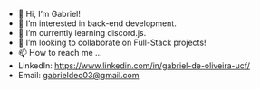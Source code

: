 - 👋 Hi, I’m Gabriel!
- 👀 I’m interested in back-end development.
- 🌱 I’m currently learning discord.js.
- 💞️ I’m looking to collaborate on Full-Stack projects!
- 📫 How to reach me ...
-   LinkedIn: https://www.linkedin.com/in/gabriel-de-oliveira-ucf/
-   Email:    gabrieldeo03@gmail.com

<!---
gdeoliveira03/gdeoliveira03 is a ✨ special ✨ repository because its `README.md` (this file) appears on your GitHub profile.
You can click the Preview link to take a look at your changes.
--->
